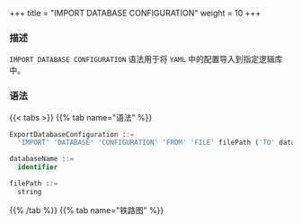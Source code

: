 +++
title = "IMPORT DATABASE CONFIGURATION"
weight = 10
+++

### 描述

`IMPORT DATABASE CONFIGURATION` 语法用于将 `YAML` 中的配置导入到指定逻辑库中。

### 语法

{{< tabs >}}
{{% tab name="语法" %}}
```sql
ExportDatabaseConfiguration ::=
  'IMPORT' 'DATABASE' 'CONFIGURATION' 'FROM' 'FILE' filePath ('TO' databaseName)?

databaseName ::=
  identifier

filePath ::=
  string
```
{{% /tab %}}
{{% tab name="铁路图" %}}
<iframe frameborder="0" name="diagram" id="diagram" width="100%" height="100%"></iframe>
{{% /tab %}}
{{< /tabs >}}

### 补充说明

- 未指定 `databaseName` 时，默认是当前使用的 `DATABASE` 如果也未使用 `DATABASE` 则会提示 `No database selected`。

- `IMPORT DATABASE CONFIGURATION` 语法仅支持对空逻辑库进行导入操作。

### 示例

- 将 `YAML` 中的配置导入到指定逻辑库中

```sql
IMPORT DATABASE CONFIGURATION FROM FILE "/xxx/config_sharding_db.yaml" TO sharding_db;
```

- 将 `YAML` 中的配置导入到当前逻辑库中

```sql
IMPORT DATABASE CONFIGURATION FROM FILE "/xxx/config_sharding_db.yaml";
```

### 保留字

`IMPORT`、`DATABASE`、`CONFIGURATION`、`FROM`、`FILE`、`TO`

### 相关链接

- [保留字](/cn/user-manual/shardingsphere-proxy/distsql/syntax/reserved-word/)